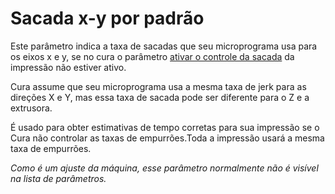Sacada x-y por padrão
====
Este parâmetro indica a taxa de sacadas que seu microprograma usa para os eixos x e y, se no cura o parâmetro [ativar o controle da sacada](../speed/jerk_enabled.md) da impressão não estiver ativo.

Cura assume que seu microprograma usa a mesma taxa de jerk para as direções X e Y, mas essa taxa de sacada pode ser diferente para o Z e a extrusora.

É usado para obter estimativas de tempo corretas para sua impressão se o Cura não controlar as taxas de empurrões.Toda a impressão usará a mesma taxa de empurrões.

*Como é um ajuste da máquina, esse parâmetro normalmente não é visível na lista de parâmetros.*